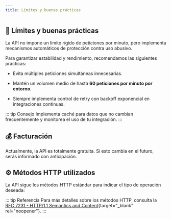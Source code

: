 ```yaml
---
title: Límites y buenas prácticas
---
```


## 🚦 Límites y buenas prácticas

La API no impone un límite rígido de peticiones por minuto, pero implementa mecanismos automáticos de protección contra uso abusivo.

Para garantizar estabilidad y rendimiento, recomendamos las siguientes prácticas:

- Evita múltiples peticiones simultáneas innecesarias.

- Mantén un volumen medio de hasta **60 peticiones por minuto por entorno**.

- Siempre implementa control de retry con backoff exponencial en integraciones continuas.

::: tip Consejo
Implementa caché para datos que no cambian frecuentemente y monitorea el uso de tu integración.
:::

## 💰 Facturación

Actualmente, la API es totalmente gratuita.
Si esto cambia en el futuro, serás informado con anticipación.

## ⚙️ Métodos HTTP utilizados

La API sigue los métodos HTTP estándar para indicar el tipo de operación deseada:

<script setup>

const methodsTable = [
  { key: 'GET', description: 'Consultar datos', color: 'blue' },
  { key: 'POST', description: 'Crear nuevos datos o ejecutar acciones', color: 'green' },
  { key: 'PUT', description: 'Actualizar integralmente datos existentes', color: 'purple' },
  { key: 'PATCH', description: 'Actualizar parcialmente datos existentes', color: 'yellow' },
  { key: 'DELETE', description: 'Eliminar datos existentes', color: 'red' }
]
</script>

<ApiCard
  title="Métodos HTTP"
  :items="methodsTable"
/>

::: tip Referencia
Para más detalles sobre los métodos HTTP, consulta la [RFC 7231 - HTTP/1.1 Semantics and Content](https://datatracker.ietf.org/doc/html/rfc7231){target="_blank" rel="noopener"}.
:::
